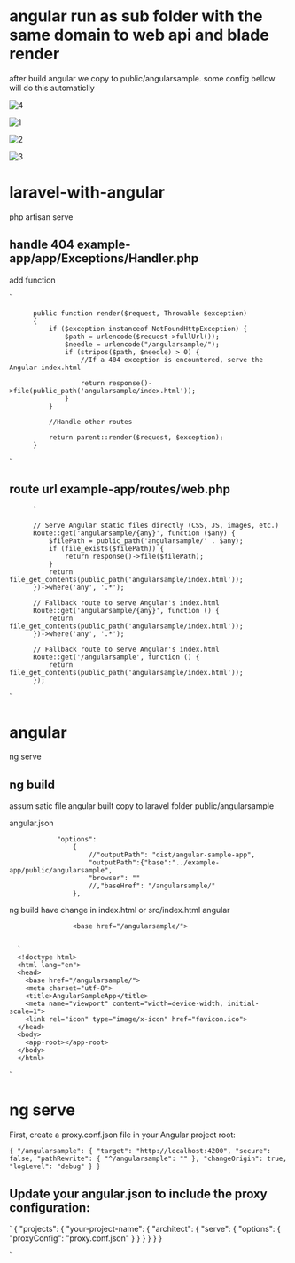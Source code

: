 # angular run as sub folder with the same domain to web api and blade render

after build angular we copy to public/angularsample. some config bellow will do this automaticlly


![4](./4.png)

![1](./1.png)


![2](./2.png)


![3](./3.png)


# laravel-with-angular

php artisan serve

## handle 404 example-app/app/Exceptions/Handler.php

add function

`
   
          public function render($request, Throwable $exception)
          {
              if ($exception instanceof NotFoundHttpException) {
                  $path = urlencode($request->fullUrl());
                  $needle = urlencode("/angularsample/");
                  if (stripos($path, $needle) > 0) {
                      //If a 404 exception is encountered, serve the Angular index.html

                      return response()->file(public_path('angularsample/index.html'));
                  }
              }

              //Handle other routes

              return parent::render($request, $exception);
          }
`

## route url example-app/routes/web.php

          `

          // Serve Angular static files directly (CSS, JS, images, etc.)
          Route::get('angularsample/{any}', function ($any) {
              $filePath = public_path('angularsample/' . $any);
              if (file_exists($filePath)) {
                  return response()->file($filePath);
              }
              return file_get_contents(public_path('angularsample/index.html'));
          })->where('any', '.*');

          // Fallback route to serve Angular's index.html
          Route::get('angularsample/{any}', function () {
              return file_get_contents(public_path('angularsample/index.html'));
          })->where('any', '.*');

          // Fallback route to serve Angular's index.html
          Route::get('/angularsample', function () {
              return file_get_contents(public_path('angularsample/index.html'));
          });


`

# angular

ng serve

## ng build 

assum satic file angular built copy to laravel folder public/angularsample

angular.json


                "options": 
                    {
                        //"outputPath": "dist/angular-sample-app",
                        "outputPath":{"base":"../example-app/public/angularsample",
                        "browser": ""  
                        //,"baseHref": "/angularsample/"
                    },


ng build have change in index.html or src/index.html angular

                    <base href="/angularsample/">


      `
      <!doctype html>
      <html lang="en">
      <head>
        <base href="/angularsample/">
        <meta charset="utf-8">
        <title>AngularSampleApp</title>
        <meta name="viewport" content="width=device-width, initial-scale=1">
        <link rel="icon" type="image/x-icon" href="favicon.ico">
      </head>
      <body>
        <app-root></app-root>
      </body>
      </html>

`

# ng serve
            

First, create a proxy.conf.json file in your Angular project root:

`
          {
            "/angularsample": {
              "target": "http://localhost:4200",
              "secure": false,
              "pathRewrite": {
                "^/angularsample": ""
              },
              "changeOrigin": true,
              "logLevel": "debug"
            }
          }
`

## Update your angular.json to include the proxy configuration:

`
          {
            "projects": {
              "your-project-name": {
                "architect": {
                  "serve": {
                    "options": {
                      "proxyConfig": "proxy.conf.json"
                    }
                  }
                }
              }
            }
          }

`

